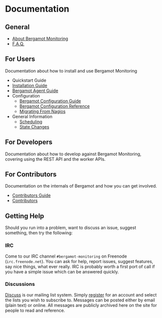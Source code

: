 # Documentation

## General

* [About Bergamot Monitoring](/docs/about)
* [F.A.Q.](/docs/faq)

## For Users

Documentation about how to install and use Bergamot Monitoring

* Quickstart Guide
* [Installation Guide](/docs/user/install/guide)
* [Bergamot Agent Guide](/docs/user/agent/guide)
* Configuration
    * [Bergamot Configuration Guide](/docs/user/config/guide)
    * [Bergamot Configuration Reference](/docs/user/config/reference)
    * [Migrating From Nagios](/docs/user/config/convert)
* General Information
    * [Scheduling](/docs/user/general/scheduling)
    * [State Changes](/docs/user/general/state_changes)

## For Developers

Documentation about how to develop against Bergamot Monitoring, covering using 
the REST API and the worker APIs.

## For Contributors

Documentation on the internals of Bergamot and how you can get involved.

* [Contributors Guide](/docs/contributors/guide)
* [Contributors](/people)

## Getting Help

Should you run into a problem, want to discuss an issue, suggest something, then 
try the following:

### IRC

Come to our IRC channel `#bergamot-monitoring` on Freenode (`irc.freenode.net`). 
You can ask for help, report issues, suggest features, say nice things, what ever 
really.  IRC is probably worth a first port of call if you have a simple issue 
which can be answered quickly.

### Discussions

[Discuss](/discuss/) is our mailing list system.  Simply [register](/discuss/register) 
for an account and select the lists you wish to subscribe to.  Messages can be posted 
either by email (plain text) or online.  All messages are publicly archived here 
on the site for people to read and reference.

